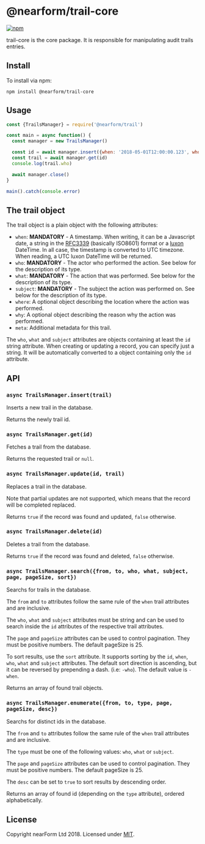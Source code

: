 # @nearform/trail-core

[![npm][npm-badge]][npm-url]

trail-core is the core package. It is responsible for manipulating audit trails entries.

## Install

To install via npm:

```
npm install @nearform/trail-core
```

## Usage

```javascript
const {TrailsManager} = require('@nearform/trail')

const main = async function() {
  const manager = new TrailsManager()

  const id = await manager.insert({when: '2018-05-01T12:00:00.123', who: 'user:1', what: 'open', subject: 'page:1'})
  const trail = await manager.get(id)
  console.log(trail.who)

  await manager.close()
}

main().catch(console.error)
```

## The trail object

The trail object is a plain object with the following attributes:

*   `when`: **MANDATORY** - A timestamp. When writing, it can be a Javascript date, a string in the [RFC3339][rfc3339] (basically ISO8601) format or a [luxon][luxon] DateTime. In all case, the timestamp is converted to UTC timezone. When reading, a UTC luxon DateTime will be returned.
*   `who`: **MANDATORY** - The actor who performed the action. See below for the description of its type.
*   `what`: **MANDATORY** - The action that was performed. See below for the description of its type.
*   `subject`: **MANDATORY** - The subject the action was performed on. See below for the description of its type.
*   `where`: A optional object describing the location where the action was performed.
*   `why`: A optional object describing the reason why the action was performed.
*   `meta`: Additional metadata for this trail.

The `who`, `what` and `subject` attributes are objects containing at least the `id` string attribute. When creating or updating a record, you can specify just a string.
It will be automatically converted to a object containing only the `id` attribute.

## API

### `async TrailsManager.insert(trail)`

Inserts a new trail in the database.

Returns the newly trail id.

### `async TrailsManager.get(id)`

Fetches a trail from the database.

Returns the requested trail or `null`.

### `async TrailsManager.update(id, trail)`

Replaces a trail in the database.

Note that partial updates are not supported, which means that the record will be completed replaced.

Returns `true` if the record was found and updated, `false` otherwise.

### `async TrailsManager.delete(id)`

Deletes a trail from the database.

Returns `true` if the record was found and deleted, `false` otherwise.

### `async TrailsManager.search({from, to, who, what, subject, page, pageSize, sort})`

Searchs for trails in the database.

The `from` and `to` attributes follow the same rule of the `when` trail attributes and are inclusive.

The `who`, `what` and `subject` attributes must be string and can be used to search inside the `id` attributes of the respective trail attributes.

The `page` and `pageSize` attributes can be used to control pagination. They must be positive numbers. The default pageSize is 25.

To sort results, use the `sort` attribute. It supports sorting by the `id`, `when`, `who`, `what` and `subject` attributes.
The default sort direction is ascending, but it can be reversed by prepending a dash. (i.e: `-who`). The default value is `-when`.

Returns an array of found trail objects.

### `async TrailsManager.enumerate({from, to, type, page, pageSize, desc})`

Searchs for distinct ids in the database.

The `from` and `to` attributes follow the same rule of the `when` trail attributes and are inclusive.

The `type` must be one of the following values: `who`, `what` or `subject`.

The `page` and `pageSize` attributes can be used to control pagination. They must be positive numbers. The default pageSize is 25.

The `desc` can be set to `true` to sort results by descending order.

Returns an array of found id (depending on the `type` attribute), ordered alphabetically.

## License

Copyright nearForm Ltd 2018. Licensed under [MIT][license].

[npm-url]: https://npmjs.org/package/@nearform/trail-core
[npm-badge]: https://img.shields.io/npm/v/@nearform/trail-core.svg
[luxon]: https://moment.github.io/luxon/
[rfc3339]: https://tools.ietf.org/html/rfc3339
[license]: ./LICENSE.md
